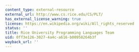 ```yaml
---
content_type: external-resource
external_url: http://www.cs.rice.edu/CS/PLT/
has_external_license_warning: true
license: https://en.wikipedia.org/wiki/All_rights_reserved
status: ''
title: Rice University Programming Languages Team
uid: 0ff3e126-3027-4a4c-a616-b00958264b3f
wayback_url: ''
---
```

